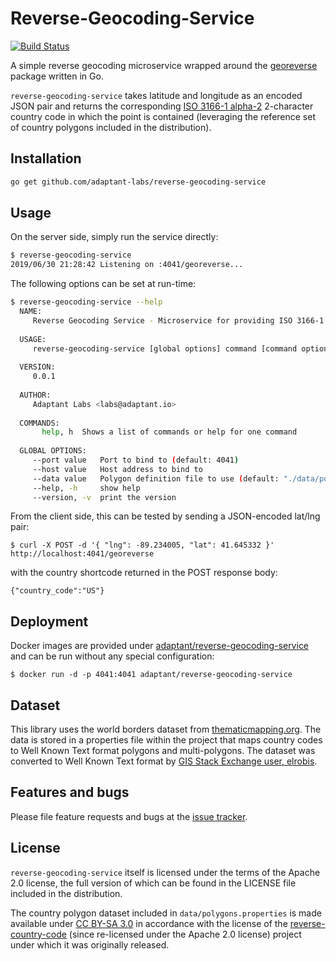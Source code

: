 # Reverse-Geocoding-Service

[![Build Status](https://travis-ci.com/adaptant-labs/reverse-geocoding-service.svg?branch=master)](https://travis-ci.com/adaptant-labs/reverse-geocoding-service#)

A simple reverse geocoding microservice wrapped around the [georeverse] package written in Go.

`reverse-geocoding-service` takes latitude and longitude as an encoded JSON pair and returns the corresponding [ISO
3166-1 alpha-2] 2-character country code in which the point is contained (leveraging the reference set of country
polygons included in the distribution).

[georeverse]: https://github.com/adaptant-labs/geo.git
[ISO 3166-1 alpha-2]: https://en.wikipedia.org/wiki/ISO_3166-1_alpha-2

## Installation

```sh
go get github.com/adaptant-labs/reverse-geocoding-service
```

## Usage

On the server side, simply run the service directly:

```sh
$ reverse-geocoding-service
2019/06/30 21:28:42 Listening on :4041/georeverse...
```

The following options can be set at run-time:

```sh
$ reverse-geocoding-service --help
  NAME:
     Reverse Geocoding Service - Microservice for providing ISO 3166-1 country code lookup from a lat/lng pair
  
  USAGE:
     reverse-geocoding-service [global options] command [command options] [arguments...]
  
  VERSION:
     0.0.1
  
  AUTHOR:
     Adaptant Labs <labs@adaptant.io>
  
  COMMANDS:
       help, h  Shows a list of commands or help for one command
  
  GLOBAL OPTIONS:
     --port value   Port to bind to (default: 4041)
     --host value   Host address to bind to
     --data value   Polygon definition file to use (default: "./data/polygons.properties")
     --help, -h     show help
     --version, -v  print the version
```

From the client side, this can be tested by sending a JSON-encoded lat/lng pair:

```
$ curl -X POST -d '{ "lng": -89.234005, "lat": 41.645332 }' http://localhost:4041/georeverse
```

with the country shortcode returned in the POST response body:

```
{"country_code":"US"}
```

## Deployment

Docker images are provided under [adaptant/reverse-geocoding-service][docker] and can be run without any special
configuration:

```
$ docker run -d -p 4041:4041 adaptant/reverse-geocoding-service
```

[docker]: https://hub.docker.com/r/adaptant/reverse-geocoding-service

## Dataset

This library uses the world borders dataset from [thematicmapping.org]. The data is stored in a properties file within
the project that maps country codes to Well Known Text format polygons and multi-polygons. The dataset was converted to
Well Known Text format by [GIS Stack Exchange user, elrobis](http://gis.stackexchange.com/a/17441).

[thematicmapping.org]: http://thematicmapping.org/downloads/world_borders.php

## Features and bugs

Please file feature requests and bugs at the [issue tracker][tracker].

[tracker]: https://github.com/adaptant-labs/reverse-geocoding-service/issues

## License

`reverse-geocoding-service` itself is licensed under the terms of the Apache 2.0 license, the full version of which can
be found in the LICENSE file included in the distribution.

The country polygon dataset included in `data/polygons.properties` is made available under [CC BY-SA 3.0] in
accordance with the license of the [reverse-country-code] (since re-licensed under the Apache 2.0 license) project under
which it was originally released.

[CC BY-SA 3.0]: http://creativecommons.org/licenses/by-sa/3.0/
[reverse-country-code]: https://github.com/bencampion/reverse-country-code